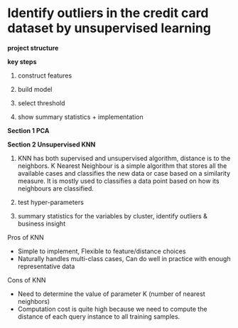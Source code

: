 # Identify outliers in the credit card dataset by unsupervised learning

**project structure**


**key steps**

1. construct features

2. build model

3. select threshold

4. show summary statistics + implementation



**Section 1 PCA**


**Section 2 Unsupervised KNN**

1. KNN has both supervised and unsupervised algorithm, distance is to the neighbors. K Nearest Neighbour is a simple algorithm that stores all the available cases and classifies the new data or case based on a similarity measure. It is mostly used to classifies a data point based on how its neighbours are classified.

2. test hyper-parameters

3. summary statistics for the variables by cluster, identify outliers & business insight


Pros of KNN
- Simple to implement, Flexible to feature/distance choices
- Naturally handles multi-class cases, Can do well in practice with enough representative data

Cons of KNN
- Need to determine the value of parameter K (number of nearest neighbors)
- Computation cost is quite high because we need to compute the distance of each query instance to all training samples.




